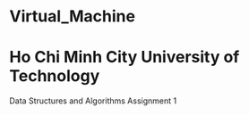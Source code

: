 # Virtual_Machine
# Ho Chi Minh City University of Technology
Data Structures and Algorithms
Assignment 1

